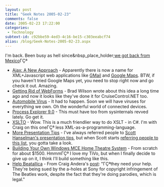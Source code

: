 ```yaml
---
layout: post
title: "Geek Notes 2005-02-23"
comments: false
date: 2005-02-23 17:22:00
categories:
 - Technology
subtext-id: c92bbe59-4ed3-4c16-be15-c303eeabcf74
alias: /blog/Geek-Notes-2005-02-23.aspx
---
```



I'm back. Been busy as hell since&nbsp_place_holder;[we got back from Mexico](http://www.peterprovost.org/archive/2005/02/18/2886.aspx)ΓÇª

  * [Ajax: A New Approach](http://www.adaptivepath.com/publications/essays/archives/000385.php) - Apparently there is now a name for XML+Javascript web applications like [GMail](http://gmail.com/) and [Google Maps](http://maps.google.com/). BTW, if you haven't tried Google Maps yet, you need to stop right now and go check it out. Amazing.
  * [Getting Rid of WebForms](http://mikeroberts.thoughtworks.net/blog/archive/Tech/dotNet/GoodbyeWebForms.html) - Brad Wilson wrote about this idea a long time ago and now it looks like they've done it for CruiseControl.NET too.
  * [Automobile Virus](http://www.schneier.com/blog/archives/2005/02/automobile_viru_1.html) - It had to happen. Soon we will have viruses for everything we own. Oh the wonderful world of connected devices.
  * [Process Explorer 9.0](http://www.sysinternals.com/ntw2k/freeware/procexp.shtml) - This must have too from sysinternals revved lately. Go get it. 
  * [XSLTO](http://pluralsight.com/blogs/craig/archive/2005/02/09/5688.aspx) - Wow. This is a much friendlier way to do XSLT - in C#. I'm with Craig on this oneΓÇª less XML-as-a-programming-language.
  * [More Presentation Tips](http://www.venkatarangan.com/blog/PermaLink.aspx?guid=dab57735-2976-40d7-a5d0-2e641ddea515) - I've always referred people to [Scott Hanselman's presentation tips](http://www.hanselman.com/blog/content/radiostories/2003/01/22/scottHanselmansTipsForASuccessfulMsftPresentati), but when Scott starts [referring people to this list](http://www.hanselman.com/blog/PermaLink,guid,afd3ad3c-9949-427c-8692-3a444b26b380.aspx), you gotta take a look.
  * [Building Your Own Windows MCE Home Theatre System](http://www.hanselman.com/blog/PermaLink,guid,ed7005d8-8927-4853-9f58-362983428553.aspx) - From scratch for about $1500. HmmmΓÇª I love my TiVo, but when I finally decide to give up on it, I think I'll build something like this.
  * [Help Beatallica](http://www.petitiononline.com/p1gp0g/petition.html) - From Craig Andera's [post](http://pluralsight.com/blogs/craig/archive/2005/02/18/5999.aspx): "ΓÇªthey need your help. They're being sued by the a-holes at Sony for copyright infringement of The Beatles work, despite the fact that they're doing parodies, which is legal."
